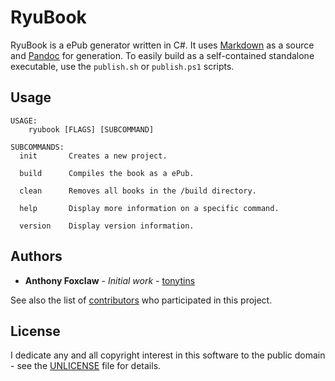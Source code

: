 # RyuBook

RyuBook is a ePub generator written in C#. It uses [Markdown](https://daringfireball.net/projects/markdown/syntax) as a source and [Pandoc](https://pandoc.org/) for generation. To easily build as a self-contained standalone executable, use the ``publish.sh`` or ``publish.ps1`` scripts.

## Usage

```
USAGE:
    ryubook [FLAGS] [SUBCOMMAND]

SUBCOMMANDS:
  init       Creates a new project.

  build      Compiles the book as a ePub.

  clean      Removes all books in the /build directory.

  help       Display more information on a specific command.

  version    Display version information.
```

## Authors

- **Anthony Foxclaw** - _Initial work_ - [tonytins](https://github.com/tonytins)

See also the list of [contributors](https://github.com/tonytins/RyuBook/contributors) who participated in this project.

## License

I dedicate any and all copyright interest in this software to the public domain - see the [UNLICENSE](UNLICENSE) file for details.
